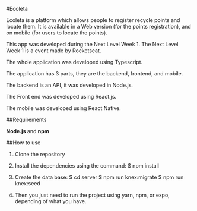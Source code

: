 #Ecoleta

Ecoleta is a platform which allows people to register recycle points and locate them. It is available in a Web version (for the points registration), and on mobile (for users to locate the points).

This app was developed during the Next Level Week 1. The Next Level Week 1 is a event made by Rocketseat.

The whole application was developed using Typescript. 

The application has 3 parts, they are the backend, frontend, and mobile. 

The backend is an API, it was developed in Node.js.

The Front end was developed using React.js.

The mobile was developed using React Native.

##Requirements

**Node.js** and **npm**

##How to use

1. Clone the repository
2. Install the dependencies using the command:
    $ npm install

3. Create the data base:
    $ cd server
    $ npm run knex:migrate
    $ npm run knex:seed

4. Then you just need to run the project using yarn, npm, or expo, depending of what you have.
